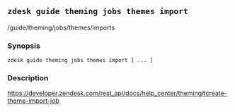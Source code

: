 ## `zdesk guide theming jobs themes import`

/guide/theming/jobs/themes/imports

### Synopsis

    zdesk guide theming jobs themes import [ ... ]

### Description

https://developer.zendesk.com/rest_api/docs/help_center/theming#create-theme-import-job

